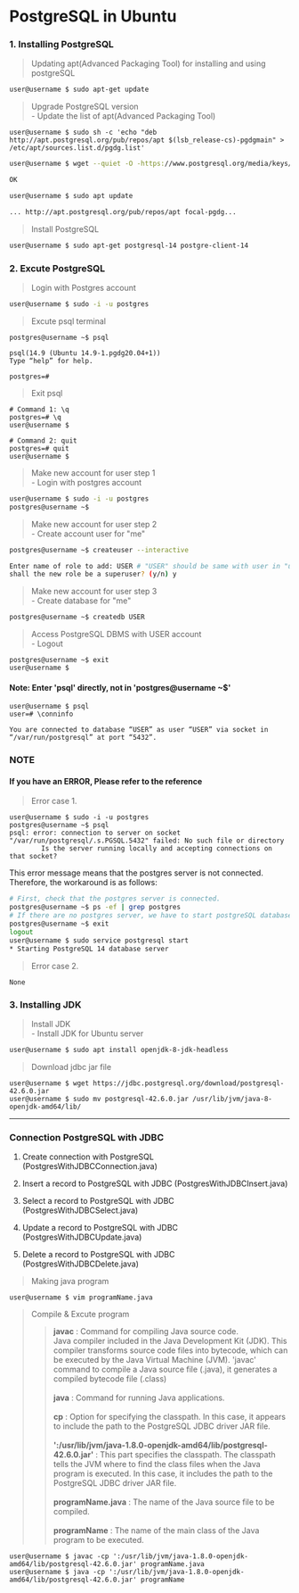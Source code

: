 # PostgreSQL in Ubuntu
### 1. Installing PostgreSQL
> Updating apt(Advanced Packaging Tool) for installing and using postgreSQL
```bash
user@username $ sudo apt-get update
```
> Upgrade PostgreSQL version
<br>-   Update the list of apt(Advanced Packaging Tool)
```
user@username $ sudo sh -c 'echo "deb http://apt.postgresql.org/pub/repos/apt $(lsb_release-cs)-pgdgmain" > /etc/apt/sources.list.d/pgdg.list'
```
```bash
user@username $ wget --quiet -O -https://www.postgresql.org/media/keys/ACCC4CF8.asc | sudoapt-key add --

OK
```
```bash
user@username $ sudo apt update

... http://apt.postgresql.org/pub/repos/apt focal-pgdg... 
```
> Install PostgreSQL
```bash
user@username $ sudo apt-get postgresql-14 postgre-client-14
```
### 2. Excute PostgreSQL
> Login with Postgres account
```bash
user@username $ sudo -i -u postgres
```
> Excute psql terminal
```
postgres@username ~$ psql

psql(14.9 (Ubuntu 14.9-1.pgdg20.04+1))
Type “help” for help.

postgres=#
```
> Exit psql
```
# Command 1: \q
postgres=# \q
user@username $

# Command 2: quit
postgres=# quit
user@username $
```
> Make new account for user step 1 <br>- Login with postgres account
```bash
user@username $ sudo -i -u postgres
postgres@username ~$
```
> Make new account for user step 2<br> - Create account user for "me"
```bash
postgres@username ~$ createuser --interactive

Enter name of role to add: USER # "USER" should be same with user in "user"@username
shall the new role be a superuser? (y/n) y
```
> Make new account for user step 3<br>- Create database for "me"
```bash
postgres@username ~$ createdb USER
```
> Access PostgreSQL DBMS with USER account<br>- Logout
```
postgres@username ~$ exit
user@username $
```
#### **Note: Enter 'psql' directly, not in 'postgres@username ~$'**
```
user@username $ psql
user=# \conninfo

You are connected to database “USER” as user “USER” via socket in “/var/run/postgresql” at port “5432”.
```

### NOTE
#### If you have an ERROR, Please refer to the reference
> Error case 1.
```
user@username $ sudo -i -u postgres
postgres@username ~$ psql
psql: error: connection to server on socket "/var/run/postgresql/.s.PGSQL.5432" failed: No such file or directory 
        Is the server running locally and accepting connections on that socket?
```
This error message means that the postgres server is not connected.<br>
Therefore, the workaround is as follows:
```bash
# First, check that the postgres server is connected.
postgres@username ~$ ps -ef | grep postgres
# If there are no postgres server, we have to start postgreSQL database server.
postgres@username ~$ exit
logout
user@username $ sudo service postgresql start
* Starting PostgreSQL 14 database server                               [OK] 
```
> Error case 2.
```
None
```
### 3. Installing JDK
> Install JDK<br>- Install JDK for Ubuntu server
```bash
user@username $ sudo apt install openjdk-8-jdk-headless
```
> Download jdbc jar file
```
user@username $ wget https://jdbc.postgresql.org/download/postgresql-42.6.0.jar
user@username $ sudo mv postgresql-42.6.0.jar /usr/lib/jvm/java-8-openjdk-amd64/lib/
```
---
### Connection PostgreSQL with JDBC
1. Create connection with PostgreSQL (PostgresWithJDBCConnection.java)

2. Insert a record to PostgreSQL with JDBC (PostgresWithJDBCInsert.java)

3. Select a record to PostgreSQL with JDBC (PostgresWithJDBCSelect.java)

4. Update a record to PostgreSQL with JDBC (PostgresWithJDBCUpdate.java)

5. Delete a record to PostgreSQL with JDBC (PostgresWithJDBCDelete.java)

> Making java program
```
user@username $ vim programName.java
```
> Compile & Excute program
> >**javac** : Command for compiling Java source code.<br>Java compiler included in the Java Development Kit (JDK). This compiler transforms source code files into bytecode, which can be executed by the Java Virtual Machine (JVM).  'javac' command to compile a Java source file (.java), it generates a compiled bytecode file (.class)<br><br>**java** : Command for running Java applications.<br><br>**cp** : Option for specifying the classpath. In this case, it appears to include the path to the PostgreSQL JDBC driver JAR file.<br><br>**':/usr/lib/jvm/java-1.8.0-openjdk-amd64/lib/postgresql-42.6.0.jar'** : This part specifies the classpath. The classpath tells the JVM where to find the class files when the Java program is executed. In this case, it includes the path to the PostgreSQL JDBC driver JAR file.
<br><br>**programName.java** : The name of the Java source file to be compiled.
<br><br> **programName** : The name of the main class of the Java program to be executed.
```
user@username $ javac -cp ':/usr/lib/jvm/java-1.8.0-openjdk-amd64/lib/postgresql-42.6.0.jar' programName.java
user@username $ java -cp ':/usr/lib/jvm/java-1.8.0-openjdk-amd64/lib/postgresql-42.6.0.jar' programName
```